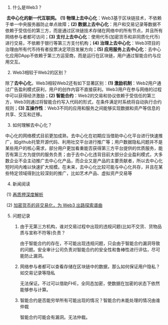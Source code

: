 1. 什么是Web3？

​	**去中心化的新一代互联网。** **(1) 物理上去中心化**：Web3基于区块链技术，不依赖于单一中央服务器防止单点故障；**(2) 数据上去中心化**：用户和交易记录等数据不依赖于受信任的第三方，而是通过区块链技术存储在网络中的所有节点，并且所有网络参与者都可访问；**(3) 支付上去中心化**：使用代币(加密货币和非同质化代币)进行交易，不依赖于银行等第三方支付机构；**(4) 治理上去中心化**：Web3项目的治理由所有代币持有者投票决定项目发展方向；**(5) 应用服务上去中心化**：去中心化应用DApp不依赖于第三方运营商，而是运行在区块链，用户通过智能合约与应用交互。

2. Web3相较于Web2的区别？

​	除了**去中心化**，Web3相较Web2还有如下显著区别：**(1) 激励机制**：Web2用户通过广告盈利模式获利，用户的创作内容不直接获利。Web3用户在参与网络的过程中可以获得经济激励；**(2) 智能合约**：Web2的交易和协议依赖于受信任的第三方，Web3则通过将智能合约写入代码的形式，在条件满足时系统将自动执行合约规则；**(3) 互操作性**：Web3不同的应用和服务之间能够实现数据和资产等信息的共享、交互和迁移。

3. 如何理解去中心化？

​	中心化的网络模式目前更加成熟，去中心化在初期应当借助中心化平台进行快速推广，如github托管开源代码、利用社交平台进行推广等；用户数据隐私问题并不是某些用户的核心需求，部分用户更加看重能否获得第三方平台提供的优质服务，能否有第三方为提供的服务负责；由于去中心化违背目前大部分企业盈利模式，大多数企业不会主动推广去中心化产品，而企业又是产品的主要贡献者，所以去中心化短时间内难以快速扩大规模。在未来，去中心化比较可能与中心化共存，并且在某些特定领域得到比较深刻的推广，比如艺术产品、虚拟资产交易等

4. 新闻阅读

​	(1) [再质押深度解析](https://foresightnews.pro/article/detail/69502)

​	(2) [加密货币的非交易化，为 Web3 出路探索谱曲](https://foresightnews.pro/article/detail/69489)

5. 问题记录

	1. 由于无第三方机构，谁对交易过程中出现的违规问题(比如不交货、货物品质与宣称不符等)负责？
	
	   由于智能合约的存在，不可能出现违规问题，只会由于智能合约漏洞导致的问题。安全审计公司负责对智能合约的安全性和鲁棒性进行评估，尽可能防止漏洞。
	
	1. 网络参与者都可以查看存储在区块链中的数据，那么如何保证用户隐私？如交易记录等隐私
	
	   无法保证。不过可以借助FHE，全同态加密，使数据在加密的状态下依然能够参与计算。
	
	1. 智能合约是否能穷举所有可能出现的情况？智能合约未能处理的情况由谁仲裁
	
	   智能合约可能会有漏洞。无法仲裁。